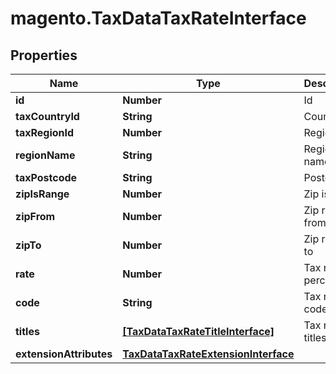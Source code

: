 # magento.TaxDataTaxRateInterface

## Properties
Name | Type | Description | Notes
------------ | ------------- | ------------- | -------------
**id** | **Number** | Id | [optional] 
**taxCountryId** | **String** | Country id | 
**taxRegionId** | **Number** | Region id | [optional] 
**regionName** | **String** | Region name | [optional] 
**taxPostcode** | **String** | Postcode | [optional] 
**zipIsRange** | **Number** | Zip is range | [optional] 
**zipFrom** | **Number** | Zip range from | [optional] 
**zipTo** | **Number** | Zip range to | [optional] 
**rate** | **Number** | Tax rate in percentage | 
**code** | **String** | Tax rate code | 
**titles** | [**[TaxDataTaxRateTitleInterface]**](TaxDataTaxRateTitleInterface.md) | Tax rate titles | [optional] 
**extensionAttributes** | [**TaxDataTaxRateExtensionInterface**](TaxDataTaxRateExtensionInterface.md) |  | [optional] 


